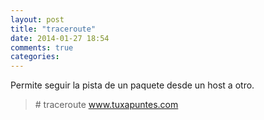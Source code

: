 ```yaml
---
layout: post
title: "traceroute"
date: 2014-01-27 18:54
comments: true
categories: 
---
```

Permite seguir la pista de un paquete desde un host a otro.

>\# traceroute www.tuxapuntes.com

